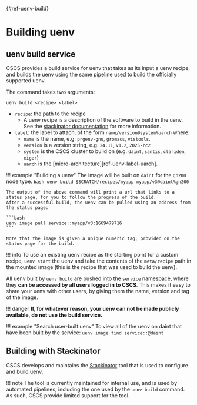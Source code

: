 [](){#ref-uenv-build}
# Building uenv

## uenv build service

CSCS provides a build service for uenv that takes as its input a uenv recipe, and builds the uenv using the same pipeline used to build the officially supported uenv.

The command takes two arguments:

```
uenv build <recipe> <label>
```

* `recipe`: the path to the recipe
    * A uenv recipe is a description of the software to build in the uenv.
      See the [stackinator documentation](https://eth-cscs.github.io/stackinator/recipes/) for more information.
* `label`: the label to attach, of the form `name/version@system%uarch` where:
    * `name` is the name, e.g. `prgenv-gnu`, `gromacs`, `vistools`.
    * `version` is a version string, e.g. `24.11`, `v1.2`, `2025-rc2`
    * `system` is the CSCS cluster to build on (e.g. `daint`, `santis`, `clariden`, `eiger`)
    * `uarch` is the [micro-architecture][ref-uenv-label-uarch].

!!! example "Building a uenv"
    The image will be built on `daint` for the `gh200` node type.
    ```bash
    uenv build $SCRATCH/recipes/myapp myapp/v3@daint%gh200
    ```

    The output of the above command will print a url that links to a status page, for you to follow the progress of the build.
    After a successful build, the uenv can be pulled using an address from the status page:

    ```bash
    uenv image pull service::myapp/v3:1669479716
    ```

    Note that the image is given a unique numeric tag, provided on the status page for the build.

!!! info
    To use an existing uenv recipe as the starting point for a custom recipe, `uenv start` the uenv and take the contents of the `meta/recipe` path in the mounted image (this is the recipe that was used to build the uenv).

All uenv built by `uenv build` are pushed into the `service` namespace, where they **can be accessed by all users logged in to CSCS**.
This makes it easy to share your uenv with other users, by giving them the name, version and tag of the image.

!!! danger
    **If, for whatever reason, your uenv can not be made publicly available, do not use the build service.**

!!! example "Search user-built uenv"
    To view all of the uenv on daint that have been built by the service:
    ```
    uenv image find service::@daint
    ```

## Building with Stackinator

CSCS develops and maintains the [Stackinator](https://eth-cscs.github.io/stackinator) tool that is used to configure and build uenv.

!!! note
    The tool is currently maintained for internal use, and is used by automated pipelines, including the one used by the `uenv build` command.
    As such, CSCS provide limited support for the tool.

